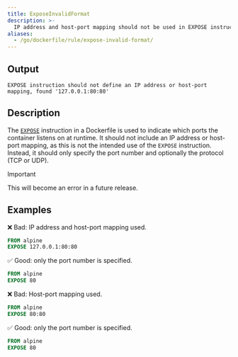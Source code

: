 ```yaml
---
title: ExposeInvalidFormat
description: >-
  IP address and host-port mapping should not be used in EXPOSE instruction. This will become an error in a future release
aliases:
  - /go/dockerfile/rule/expose-invalid-format/
---
```


## Output

```text
EXPOSE instruction should not define an IP address or host-port mapping, found '127.0.0.1:80:80'
```

## Description

The [`EXPOSE`](https://docs.docker.com/reference/dockerfile/#expose) instruction
in a Dockerfile is used to indicate which ports the container listens on at
runtime. It should not include an IP address or host-port mapping, as this is
not the intended use of the `EXPOSE` instruction. Instead, it should only
specify the port number and optionally the protocol (TCP or UDP).

> [!IMPORTANT]
> This will become an error in a future release.

## Examples

❌ Bad: IP address and host-port mapping used.

```dockerfile
FROM alpine
EXPOSE 127.0.0.1:80:80
```

✅ Good: only the port number is specified.

```dockerfile
FROM alpine
EXPOSE 80
```

❌ Bad: Host-port mapping used.

```dockerfile
FROM alpine
EXPOSE 80:80
```

✅ Good: only the port number is specified.

```dockerfile
FROM alpine
EXPOSE 80
```

